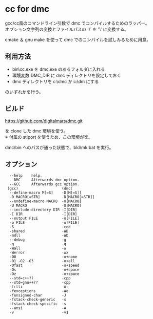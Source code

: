 # cc for dmc

gcc/cc風のコマンドライン引数で dmc でコンパイルするためのラッパー。  
オプション文字列の変換とファイルパスの '/' を '\\' に変換する。

cmake ＆ gnu make を使って dmc でのコンパイルを試しみるために用意。

## 利用方法

- bin\cc.exe を dmc.exe のあるフォルダに入れる
- 環境変数 DMC_DIR に dmc ディレクトリを設定しておく
- dmc ディレクトリを c:\dmc か c:\dm にする

のいずれかを行う。

## ビルド

https://github.com/digitalmars/dmc.git

を clone した dmc 環境を使う。  
※ 付属の stlport を使うため、この環境が楽。

dmc\bin へのパスが通った状態で、bld\mk.bat を実行。

## オプション

```
  --help    help.  
  --DMC     Afterwards dmc option.  
  --GCC     Afterwards gcc option.  
 (gcc)                    (dmc)  
  --define-macro M[=S]    -D[M[=S]]  
  -D MACRO[=STR]          -D[MACRO[=STR]]  
  --undefine-macro MACRO  -U[MACRO]  
  -U MACRO                -U[MACRO]  
  --include-directory DIR -I[DIR]  
  -I DIR                  -I[DIR]  
  --output FILE           -o[FILE]  
  -o FILE                 -o[FILE]  
  -S                      -cod  
  -shared                 -WD  
  -mdll                   -WD  
  --debug                 -g  
  -g                      -g  
  -Wall                   -w  
  -Werror                 -wx  
  -O0                     -o+none  
  -O1 -O2 -O3             -o+all  
  -Ofast                  -o+speed  
  -Os                     -o+space  
  -Oz                     -o+space  
  --std=c++??             -cpp  
  --std=gnu++??           -cpp  
  -frtti                  -Ar  
  -fexceptions            -Ae  
  -funsigned-char         -J  
  -fstack-check-generic   -s  
  -fstack-check-specific  -s  
  --ansi                  -A  
  -v                      -v1  
```
